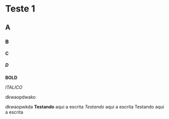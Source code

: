 # Teste 1
## A
### B
#### C
##### D

**BOLD**

_ITALICO_

dkwaopdwako

dkwaopwkda
**Testando** aqui a escrita
*Testando* aqui a escrita
Testando aqui a escrita